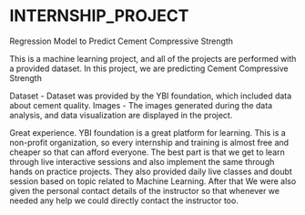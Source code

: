 # INTERNSHIP_PROJECT
Regression Model to Predict Cement Compressive Strength

This is a machine learning project, and all of the projects are performed with a provided dataset.
In this project, we are predicting Cement Compressive Strength

Dataset - Dataset was provided by the YBI foundation, which included data about cement quality. 
Images - The images generated during the data analysis, and data visualization are displayed in the project.


Great experience. YBI foundation is a great platform for learning. This is a non-profit organization, so every internship and training is almost free and cheaper so that can afford everyone. The best part is that we get to learn through live interactive sessions and also implement the same through hands on practice projects. They also provided daily live classes and doubt session based on topic related to Machine Learning. After that We were also given the personal contact details of the instructor so that whenever we needed any help we could directly contact the instructor too.
